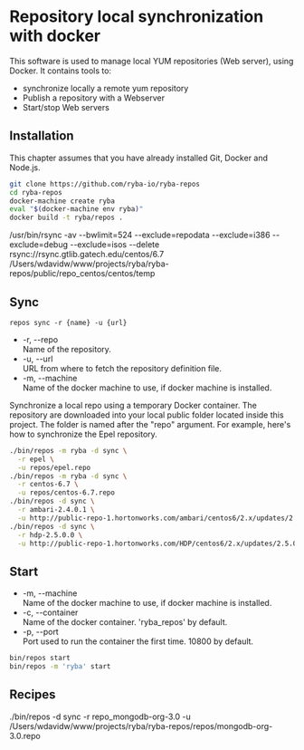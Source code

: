
# Repository local synchronization with docker

This software is used to manage local YUM repositories (Web server), using
Docker. It contains tools to:   

*   synchronize locally a remote yum repository
*   Publish a repository with a Webserver
*   Start/stop Web servers

## Installation

This chapter assumes that you have already installed Git, Docker and Node.js.

```bash
git clone https://github.com/ryba-io/ryba-repos
cd ryba-repos
docker-machine create ryba
eval "$(docker-machine env ryba)"
docker build -t ryba/repos .
```

/usr/bin/rsync -av --bwlimit=524 --exclude=repodata --exclude=i386 --exclude=debug --exclude=isos --delete rsync://rsync.gtlib.gatech.edu/centos/6.7 /Users/wdavidw/www/projects/ryba/ryba-repos/public/repo_centos/centos/temp

## Sync

`repos sync -r {name} -u {url}`

*   -r, --repo   
    Name of the repository.   
*   -u, --url   
    URL from where to fetch the repository definition file.   
*   -m, --machine   
    Name of the docker machine to use, if docker machine is installed.

Synchronize a local repo using a temporary Docker container. The repository are
downloaded into your local public folder located inside this project. The
folder is named after the "repo" argument. For example, here's how to
synchronize the Epel repository.

```bash
./bin/repos -m ryba -d sync \
  -r epel \
  -u repos/epel.repo
./bin/repos -m ryba -d sync \
  -r centos-6.7 \
  -u repos/centos-6.7.repo
./bin/repos -d sync \
  -r ambari-2.4.0.1 \
  -u http://public-repo-1.hortonworks.com/ambari/centos6/2.x/updates/2.4.0.1/ambari.repo
./bin/repos -d sync \
  -r hdp-2.5.0.0 \
  -u http://public-repo-1.hortonworks.com/HDP/centos6/2.x/updates/2.5.0.0/hdp.repo
```

## Start

*   -m, --machine   
    Name of the docker machine to use, if docker machine is installed.
*   -c, --container   
    Name of the docker container. 'ryba_repos' by default.
*   -p, --port   
    Port used to run the container the first time. 10800 by default.


```bash
bin/repos start
bin/repos -m 'ryba' start
```


## Recipes

./bin/repos -d sync -r repo_mongodb-org-3.0 -u /Users/wdavidw/www/projects/ryba/ryba-repos/repos/mongodb-org-3.0.repo
